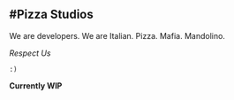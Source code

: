 #Pizza Studios
---
We are developers. We are Italian. Pizza. Mafia. Mandolino.

*Respect Us*

`:)`

**Currently WIP**
